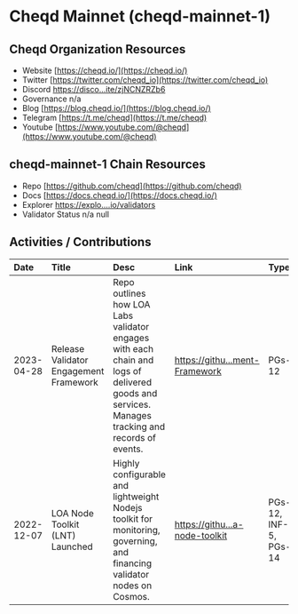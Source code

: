 # Cheqd Mainnet (cheqd-mainnet-1)

 

## Cheqd Organization Resources

* Website [https://cheqd.io/](https://cheqd.io/)
* Twitter [https://twitter.com/cheqd_io](https://twitter.com/cheqd_io)
* Discord [https://disco...ite/zjNCNZRZb6](https://discord.com/invite/zjNCNZRZb6)
* Governance n/a
* Blog [https://blog.cheqd.io/](https://blog.cheqd.io/)
* Telegram [https://t.me/cheqd](https://t.me/cheqd)
* Youtube [https://www.youtube.com/@cheqd](https://www.youtube.com/@cheqd)

## cheqd-mainnet-1 Chain Resources

* Repo [https://github.com/cheqd](https://github.com/cheqd)
* Docs [https://docs.cheqd.io/](https://docs.cheqd.io/)
* Explorer [https://explo....io/validators](https://explorer.cheqd.io/validators)
* Validator Status n/a
null

## Activities / Contributions
| Date | Title | Desc | Link | Type |
| :----------- | :------------ | :-------------------------------- | :---- | :---- |
| 2023-04-28 | Release Validator Engagement Framework | Repo outlines how LOA Labs validator engages with each chain and logs of delivered goods and services. Manages tracking and records of events.  | [https://githu...ment-Framework](https://github.com/LOA-Labs/Validator-Engagement-Framework) | PGs-12 |
| 2022-12-07 | LOA Node Toolkit (LNT) Launched | Highly configurable and lightweight Nodejs toolkit for monitoring, governing, and financing validator nodes on Cosmos. | [https://githu...a-node-toolkit](https://github.com/LOA-Labs/loa-node-toolkit) | PGs-12, INF-5, PGs-14 |